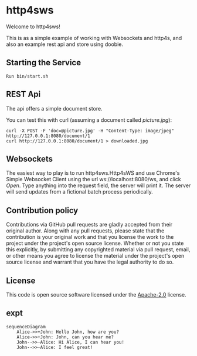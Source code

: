# http4sws #

Welcome to http4sws!

This is as a simple example of working with Websockets and http4s, and also
an example rest api and store using doobie.

## Starting the Service
    Run bin/start.sh

## REST Api
The api offers a simple document store.

You can test this with curl (assuming a document called _picture.jpg_):

    curl -X POST -F 'doc=@picture.jpg' -H "Content-Type: image/jpeg" http://127.0.0.1:8080/document/1
    curl http://127.0.0.1:8080/document/1 > downloaded.jpg

## Websockets
The easiest way to play is to run http4sws.Http4sWS and use Chrome's Simple Websocket Client using the
url ws://localhost:8080/ws, and click _Open_. Type anything into the request field, the server will print it.
The server will send updates from a fictional batch process periodically.

## Contribution policy ##

Contributions via GitHub pull requests are gladly accepted from their original author. Along with
any pull requests, please state that the contribution is your original work and that you license
the work to the project under the project's open source license. Whether or not you state this
explicitly, by submitting any copyrighted material via pull request, email, or other means you
agree to license the material under the project's open source license and warrant that you have the
legal authority to do so.

## License ##

This code is open source software licensed under the
[Apache-2.0](http://www.apache.org/licenses/LICENSE-2.0) license.

## expt

```mermaid
sequenceDiagram
    Alice->>+John: Hello John, how are you?
    Alice->>+John: John, can you hear me?
    John-->>-Alice: Hi Alice, I can hear you!
    John-->>-Alice: I feel great!
```            
